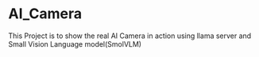# AI_Camera
This Project is to show the real AI Camera in action using llama server and Small Vision Language model(SmolVLM)
